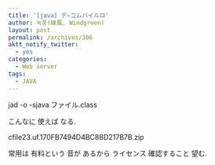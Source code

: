 ```yaml
---
title: '[java] デ−コムパイルロ'
author: 녹풍(綠風, Windgreen)
layout: post
permalink: /archives/306
aktt_notify_twitter:
  - yes
categories:
  - Web server
tags:
  - JAVA
---
```

jad -o -sjava ファイル.class <div>
  こんなに 使えば なる.
</div>

<a target="_top" href="http://dl.dropboxusercontent.com/u/15546257/blog/mytory/old-images/1/cfile23.uf.170FB7494D4BC8BD217B7B.zip" class="aligncenter"></a>cfile23.uf.170FB7494D4BC8BD217B7B.zip <div>
  常用は 有料という 音が あるから ライセンス 確認すること 望む.
</div>